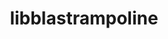 ---
title: "libblastrampoline"
layout: cache
categories: [package, develop]
meta: {"versions": ["5.11.0"], "compilers": ["gcc@=11.4.0"], "oss": ["ubuntu22.04"], "platforms": ["linux"], "targets": ["x86_64_v3"], "stacks": ["e4s", "root", "tutorial"], "num_specs": 1, "num_specs_by_stack": {"tutorial": 1, "e4s": 1, "root": 1}}
spec_details: [{"hash": "duzbks256u4hberlyehe3houoygllcmn", "compiler": "gcc@=11.4.0", "versions": ["5.11.0"], "os": "ubuntu22.04", "platform": "linux", "target": "x86_64_v3", "variants": ["build_system=makefile"], "stacks": ["tutorial", "e4s", "root"], "size": "-", "tarball": "https://binaries.spack.io/develop/build_cache/linux-ubuntu22.04-x86_64_v3/gcc-11.4.0/libblastrampoline-5.11.0/linux-ubuntu22.04-x86_64_v3-gcc-11.4.0-libblastrampoline-5.11.0-duzbks256u4hberlyehe3houoygllcmn.spack"}]
---